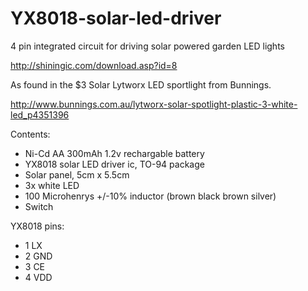 YX8018-solar-led-driver
=======================

4 pin integrated circuit for driving solar powered garden LED lights

<http://shiningic.com/download.asp?id=8>

As found in the $3 Solar Lytworx LED sportlight from Bunnings.

<http://www.bunnings.com.au/lytworx-solar-spotlight-plastic-3-white-led_p4351396>

Contents:

* Ni-Cd AA 300mAh 1.2v rechargable battery
* YX8018 solar LED driver ic, TO-94 package
* Solar panel, 5cm x 5.5cm
* 3x white LED
* 100 Microhenrys +/-10% inductor (brown black brown silver)
* Switch

YX8018 pins:

* 1 LX
* 2 GND
* 3 CE
* 4 VDD
